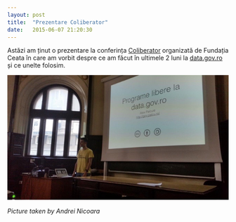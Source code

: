 ```yaml
---
layout: post
title:  "Prezentare Coliberator"
date:   2015-06-07 21:20:30
---
```


Astăzi am ținut o prezentare la conferința [Coliberator](http://coliberator.ro/2015/) organizată de Fundația Ceata în care am vorbit despre ce am făcut în ultimele 2 luni la [data.gov.ro](http://data.gov.ro/) și ce unelte folosim.

![Eu la coliberator](/assets/eu-la-coliberator-mic.png)

_Picture taken by Andrei Nicoara_

<script async class="speakerdeck-embed" data-id="b2a6e25ee0d04b29a5ea9912fb9e7f96" data-ratio="1.33333333333333" src="//speakerdeck.com/assets/embed.js"></script>
